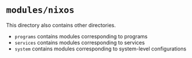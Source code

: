 # `modules/nixos`
This directory also contains other directories.
- `programs` contains modules corresponding to programs
- `services` contains modules corresponding to services
- `system` contains modules corresponding to system-level configurations
